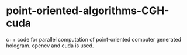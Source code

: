 # point-oriented-algorithms-CGH-cuda
c++ code for parallel computation of point-oriented computer generated hologram. opencv and cuda is used.
